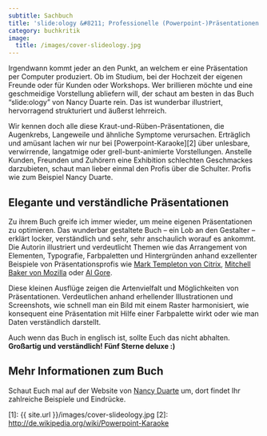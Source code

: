 ```yaml
---
subtitle: Sachbuch
title: 'slide:ology &#8211; Professionelle (Powerpoint-)Präsentationen'
category: buchkritik
image:
  title: /images/cover-slideology.jpg
---
```

Irgendwann kommt jeder an den Punkt, an welchem er eine Präsentation per Computer produziert. Ob im Studium, bei der Hochzeit der eigenen Freunde oder für Kunden oder Workshops. Wer brillieren möchte und eine geschmeidige Vorstellung abliefern will, der schaut am besten in das Buch &#8220;slide:ology&#8221; von Nancy Duarte rein. Das ist wunderbar illustriert, hervorragend strukturiert und äußerst lehrreich.<!-- readmore -->

Wir kennen doch alle diese Kraut-und-Rüben-Präsentationen, die Augenkrebs, Langeweile und ähnliche Symptome verursachen. Erträglich und amüsant lachen wir nur bei [Powerpoint-Karaoke][2] über unlesbare, verwirrende, langatmige oder grell-bunt-animierte Vorstellungen. Anstelle Kunden, Freunden und Zuhörern eine Exhibition schlechten Geschmackes darzubieten, schaut man lieber einmal den Profis über die Schulter. Profis wie zum Beispiel Nancy Duarte.

## Elegante und verständliche Präsentationen

Zu ihrem Buch greife ich immer wieder, um meine eigenen Präsentationen zu optimieren. Das wunderbar gestaltete Buch &#8211; ein Lob an den Gestalter &#8211; erklärt locker, verständlich und sehr, sehr anschaulich worauf es ankommt. Die Autorin illustriert und verdeutlicht Themen wie das Arrangement von Elementen, Typografie, Farbpaletten und Hintergründen anhand exzellenter Beispiele von Präsentationsprofis wie <a href="http://www.citrix.com/English/aboutCitrix/leadership/leader.asp?contentID=679450" target="_blank">Mark Templeton von Citrix</a>, <a href="http://blog.lizardwrangler.com/" target="_blank">Mitchell Baker von Mozilla</a> oder <a href="http://www.algore.com/" target="_blank">Al Gore</a>.



Diese kleinen Ausflüge zeigen die Artenvielfalt und Möglichkeiten von Präsentationen. Verdeutlichen anhand erhellender Illustrationen und Screenshots, wie schnell man ein Bild mit einem Raster harmonisiert, wie konsequent eine Präsentation mit Hilfe einer Farbpalette wirkt oder wie man Daten verständlich darstellt.

Auch wenn das Buch in englisch ist, sollte Euch das nicht abhalten. **Großartig und verständlich! Fünf Sterne deluxe :)**

## Mehr Informationen zum Buch

Schaut Euch mal auf der Website von <a href="http://blog.duarte.com/book/" target="_blank">Nancy Duarte</a> um, dort findet Ihr zahlreiche Beispiele und Eindrücke.

 [1]: {{ site.url }}/images/cover-slideology.jpg
 [2]: http://de.wikipedia.org/wiki/Powerpoint-Karaoke
